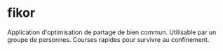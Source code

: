 # fikor
Application d'optimisation de partage de bien commun. Utilisable par un groupe de personnes. Courses rapides pour survivre au confinement.
